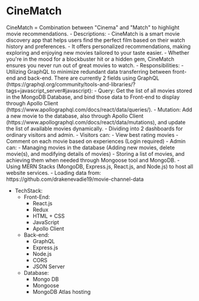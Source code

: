 <h1>CineMatch</h1>
CineMatch = Combination between "Cinema" and "Match" to highlight movie recommendations.
- Descriptions:
    - CineMatch is a smart movie discovery app that helps users find the perfect film based on their watch history and preferences.
    - It offers personalized recommendations, making exploring and enjoying new movies tailored to your taste easier.
    - Whether you're in the mood for a blockbuster hit or a hidden gem, CineMatch ensures you never run out of great movies to watch.
- Responsibilities:
    - Utilizing GraphQL to minimize redundant data transferring between front-end and back-end. There are currently 2 fields using GraphQL (https://graphql.org/community/tools-and-libraries/?tags=javascript_server#javascript): 
        - Query: Get the list of all movies stored in the MongoDB Database, and bind those data to Front-end to display through Apollo Client (https://www.apollographql.com/docs/react/data/queries/).
        - Mutation: Add a new movie to the database, also through Apollo Client (https://www.apollographql.com/docs/react/data/mutations), and update the list of available movies dynamically. 
    - Dividing into 2 dashboards for ordinary visitors and admin.
        - Visitors can: 
            - View best rating movies
            - Comment on each movie based on experiences (Login required)
        - Admin can:
            - Managing movies in the database (Adding new movies, delete movie(s), and modifying details of movies)
    - Storing a list of movies, and achieving them when needed through Mongoose tool and MongoDB. 
    - Using MERN Stacks (MongoDB, Express.js, React.js, and Node.js) to host all website services.
    - Loading data from: https://github.com/drakenevadie19/movie-channel-data

- TechStack: 
    - Front-End: 
        - React.js
        - Redux
        - HTML + CSS
        - JavaScript
        - Apollo Client
    - Back-end: 
        - GraphQL 
        - Express.js
        - Node.js
        - CORS
        - JSON Server
    - Database: 
        - Mongo DB
        - Mongoose 
        - MongoDB Atlas hosting
